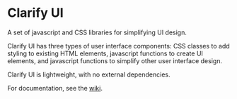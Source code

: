 # Clarify UI #
A set of javascript and CSS libraries for simplifying UI design.

Clarify UI has three types of user interface components: CSS classes to add styling to existing HTML elements, javascript functions to create UI elements, and javascript functions to simplify other user interface design. 

Clarify UI is lightweight, with no external dependencies.

For documentation, see the [wiki](https://github.com/infinitum-tech/clarify-ui/wiki).
